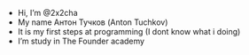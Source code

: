 - Hi, I’m @2x2cha
- My name Антон Тучков (Anton Tuchkov)
- It is my first steps at programming (I dont know what i doing)
- I’m study in The Founder academy


<!---
2x2cha/2x2cha is a ✨ special ✨ repository because its `README.md` (this file) appears on your GitHub profile.
You can click the Preview link to take a look at your changes.
--->

